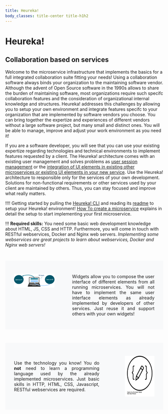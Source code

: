 ```yaml
---
title: Heureka!
body_classes: title-center title-h1h2
---
```


# Heureka!
## Collaboration based on services

Welcome to the microservice infrastructure that implements the basics for a full integrated collaboration suite fitting your needs! Using a collaboration software always binds your organization to the maintaining software vendor. Although the advent of Open Source software in the 1990s allows to share the burden of maintaining software, most organizations require such specifc collaboration features and the consideration of organizational internal knowledge and structures. Heureka! addresses this challenges by allowing you to setup your own environment and integrate features specifc to your organization that are implemented by software vendors you choose. You can bring together the expertize and experiences of different vendors without a large software project, but many small and distinct ones. You will be able to manage, improve and adjust your work environment as you need it!

If you are a software developer, you will see that you can use your existing expertize regarding technologies and technical environments to implement features requested by a client. The Heureka! architecture comes with an existing user management and solves problems as [user session management](../architecture/shared-session) or the [integration of UI elements in existing other microservices or existing UI elements in your new service](../architecture/dUIfc). Use the Heureka! architecture to responsible only for the services of your own development. Solutions for non-functional requirements or other services used by your client are maintained by others. Thus, you can stay focused and improve what really matters.

!!!! Getting started by pulling the [Heureka! CLI](https://github.com/SOTETO/heureka?target=_blank) and reading its [readme](https://github.com/SOTETO/heureka#readme?target=_blank) to setup your Heureka! environment! [How To create a microservice](../how-to/create-a-microservice) explains in detail the setup to start implementing your first microservice.

!!! **Required skills:** You need some basic web development knowledge about HTML, JS, CSS and HTTP. Furthermore, you will come in touch with RESTful webservices, Docker and Nginx web servers. *Implementing some webservices are great projects to learn about webservices, Docker and Nginx web servers!*

<div style="display:flex;flex-direction:row;margin: 3em 0 0; padding: 3em 2em 3em; background-color: #f8f9fa">
	<div>
		<a rel="lightbox" data-width="600" data-height="400" href="widgets.png" target="_blank"><img title="Basic widget concept" alt="" src="widgets.png" /></a>
	</div>
	<div style="padding-left: 4em; text-align:justify;">
		Widgets allow you to compose the user interface of different elements from all running microservices. You will not have to implement the same user interface elements as already implemented by developers of other services. Just reuse it and support others with your own widgets!
	</div>
</div>
<div style="display: flex; flex-direction: row; justify-content: space-between; align-content: space-between; margin: 3em 0 0; padding: 3em 2em 3em; background-color: #f8f9fa">
	<div style="padding-right: 3em; text-align:justify;">
		<p>Use the technology you know! You do <strong>not</strong> need to learn a programming language used by the already implemented microservices. Just basic skills in HTTP, HTML, CSS, Javascript, RESTful webservices are required.</p>
	</div>
	<div style="display: flex; justify-content: flex-end;">
		<a rel="lightbox" data-width="600" data-height="400" href="language.png" target="_blank" style="display: flex; justify-content: flex-end;"><img title="Free choice of technology" alt="" src="language.png" width="70%" /></a>
	</div>
</div>
<div>